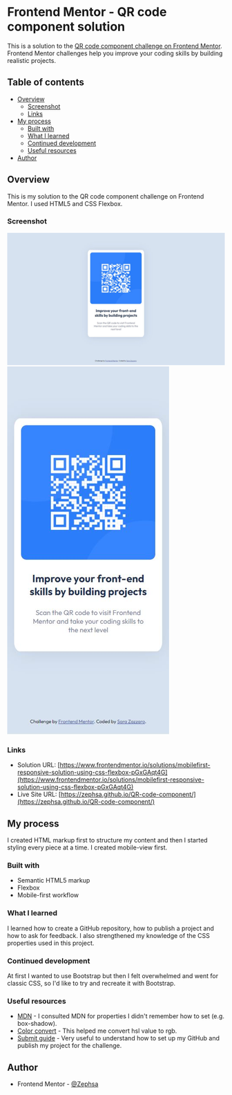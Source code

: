 # Frontend Mentor - QR code component solution

This is a solution to the [QR code component challenge on Frontend Mentor](https://www.frontendmentor.io/challenges/qr-code-component-iux_sIO_H). Frontend Mentor challenges help you improve your coding skills by building realistic projects. 

## Table of contents

- [Overview](#overview)
  - [Screenshot](#screenshot)
  - [Links](#links)
- [My process](#my-process)
  - [Built with](#built-with)
  - [What I learned](#what-i-learned)
  - [Continued development](#continued-development)
  - [Useful resources](#useful-resources)
- [Author](#author)

## Overview
This is my solution to the QR code component challenge on Frontend Mentor. I used HTML5 and CSS Flexbox.

### Screenshot

![Desktop screenshot](https://github.com/Zephsa/QR-code-component/blob/main/design/desktop_screenshot.JPG)
![Mobile screenshot](https://github.com/Zephsa/QR-code-component/blob/main/design/mobile_screenshot.JPG)

### Links

- Solution URL: [https://www.frontendmentor.io/solutions/mobilefirst-responsive-solution-using-css-flexbox-pGxGAqt4G](https://www.frontendmentor.io/solutions/mobilefirst-responsive-solution-using-css-flexbox-pGxGAqt4G)
- Live Site URL: [https://zephsa.github.io/QR-code-component/](https://zephsa.github.io/QR-code-component/)

## My process

I created HTML markup first to structure my content and then I started styling every piece at a time. I created mobile-view first.

### Built with

- Semantic HTML5 markup
- Flexbox
- Mobile-first workflow

### What I learned

I learned how to create a GitHub repository, how to publish a project and how to ask for feedback. I also strengthened my knowledge of the CSS properties used in this project.

### Continued development

At first I wanted to use Bootstrap but then I felt overwhelmed and went for classic CSS, so I'd like to try and recreate it with Bootstrap.

### Useful resources

- [MDN](https://developer.mozilla.org/) - I consulted MDN for properties I didn't remember how to set (e.g. box-shadow).
- [Color convert](https://www.rapidtables.com/convert/color/hsl-to-rgb.html) - This helped me convert hsl value to rgb.
- [Submit guide](https://medium.com/frontend-mentor/a-complete-guide-to-submitting-solutions-on-frontend-mentor-ac6384162248) - Very useful to understand how to set up my GitHub and publish my project for the challenge.

## Author

- Frontend Mentor - [@Zephsa](https://www.frontendmentor.io/profile/Zephsa)
